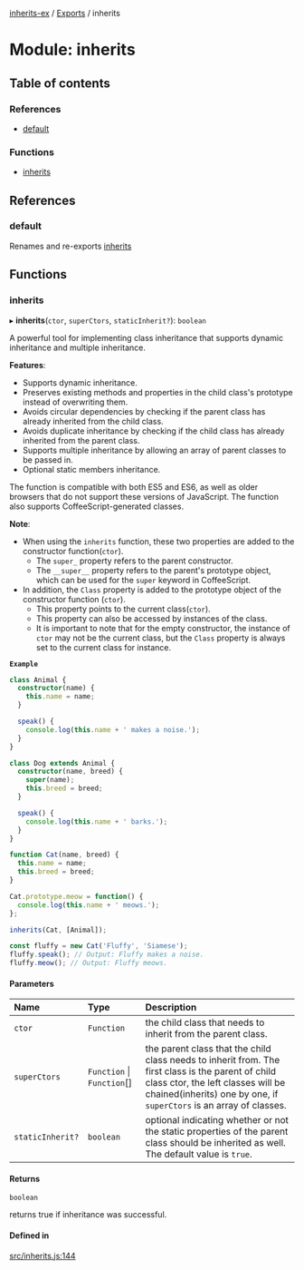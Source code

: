[inherits-ex](../README.md) / [Exports](../modules.md) / inherits

# Module: inherits

## Table of contents

### References

- [default](inherits.md#default)

### Functions

- [inherits](inherits.md#inherits)

## References

### default

Renames and re-exports [inherits](inherits.md#inherits)

## Functions

### inherits

▸ **inherits**(`ctor`, `superCtors`, `staticInherit?`): `boolean`

A powerful tool for implementing class inheritance that supports dynamic inheritance and multiple inheritance.

**Features**:

* Supports dynamic inheritance.
* Preserves existing methods and properties in the child class's prototype instead of overwriting them.
* Avoids circular dependencies by checking if the parent class has already inherited from the child class.
* Avoids duplicate inheritance by checking if the child class has already inherited from the parent class.
* Supports multiple inheritance by allowing an array of parent classes to be passed in.
* Optional static members inheritance.

The function is compatible with both ES5 and ES6, as well as older browsers that do not support these
versions of JavaScript. The function also supports CoffeeScript-generated classes.

**Note**:

* When using the `inherits` function, these two properties are added to the constructor function(`ctor`).
  * The `super_` property refers to the parent constructor.
  * The `__super__` property refers to the parent's prototype object,
    which can be used for the `super` keyword in CoffeeScript.
* In addition, the `Class` property is added to the prototype object of the constructor function (`ctor`).
  * This property points to the current class(`ctor`).
  * This property can also be accessed by instances of the class.
  * It is important to note that for the empty constructor, the instance of `ctor` may not be the current class,
    but the `Class` property is always set to the current class for instance.

**`Example`**

```ts
class Animal {
  constructor(name) {
    this.name = name;
  }

  speak() {
    console.log(this.name + ' makes a noise.');
  }
}

class Dog extends Animal {
  constructor(name, breed) {
    super(name);
    this.breed = breed;
  }

  speak() {
    console.log(this.name + ' barks.');
  }
}

function Cat(name, breed) {
  this.name = name;
  this.breed = breed;
}

Cat.prototype.meow = function() {
  console.log(this.name + ' meows.');
};

inherits(Cat, [Animal]);

const fluffy = new Cat('Fluffy', 'Siamese');
fluffy.speak(); // Output: Fluffy makes a noise.
fluffy.meow(); // Output: Fluffy meows.
```

#### Parameters

| Name | Type | Description |
| :------ | :------ | :------ |
| `ctor` | `Function` | the child class that needs to inherit from the parent class. |
| `superCtors` | `Function` \| `Function`[] | the parent class that the child class needs to inherit from. The first class is the parent of child class ctor, the left classes will be chained(inherits) one by one, if `superCtors` is an array of classes. |
| `staticInherit?` | `boolean` | optional indicating whether or not the static properties of the parent class should be inherited as well. The default value is `true`. |

#### Returns

`boolean`

returns true if inheritance was successful.

#### Defined in

[src/inherits.js:144](https://github.com/snowyu/inherits-ex.js/blob/696e49c/src/inherits.js#L144)

